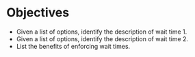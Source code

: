 # Objectives

* Given a list of options, identify the description of wait time 1.
* Given a list of options, identify the description of wait time 2.
* List the benefits of enforcing wait times.
